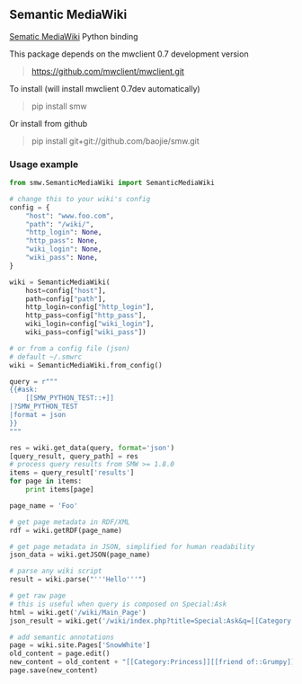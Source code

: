 ## Semantic MediaWiki


[Sematic MediaWiki](http://semantic-mediawiki.org/) Python binding


This package depends on the mwclient 0.7 development version

> https://github.com/mwclient/mwclient.git
 
To install (will install mwclient 0.7dev automatically)
> pip install smw
 
Or install from github
> pip install git+git://github.com/baojie/smw.git

### Usage example

```python
from smw.SemanticMediaWiki import SemanticMediaWiki

# change this to your wiki's config
config = {
    "host": "www.foo.com",
    "path": "/wiki/",
    "http_login": None,
    "http_pass": None,
    "wiki_login": None,
    "wiki_pass": None,
}

wiki = SemanticMediaWiki(
    host=config["host"],
    path=config["path"],
    http_login=config["http_login"],
    http_pass=config["http_pass"],
    wiki_login=config["wiki_login"],
    wiki_pass=config["wiki_pass"])

# or from a config file (json)
# default ~/.smwrc
wiki = SemanticMediaWiki.from_config()

query = r"""
{{#ask:
    [[SMW_PYTHON_TEST::+]]
|?SMW_PYTHON_TEST
|format = json
}}
"""

res = wiki.get_data(query, format='json')
[query_result, query_path] = res
# process query results from SMW >= 1.8.0
items = query_result['results']
for page in items:
    print items[page]

page_name = 'Foo'

# get page metadata in RDF/XML
rdf = wiki.getRDF(page_name)

# get page metadata in JSON, simplified for human readability
json_data = wiki.getJSON(page_name)

# parse any wiki script
result = wiki.parse("'''Hello'''")

# get raw page
# this is useful when query is composed on Special:Ask
html = wiki.get('/wiki/Main_Page')
json_result = wiki.get('/wiki/index.php?title=Special:Ask&q=[[Category:People]]&p[format]=json')

# add semantic annotations
page = wiki.site.Pages['SnowWhite']
old_content = page.edit()
new_content = old_content + "[[Category:Princess]][[friend of::Grumpy]]"
page.save(new_content)


```
